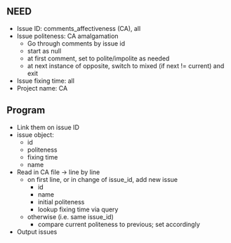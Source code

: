 ## NEED
* Issue ID: comments_affectiveness (CA), all
* Issue politeness: CA amalgamation
	* Go through comments by issue id
	* start as null
	* at first comment, set to polite/impolite as needed
	* at next instance of opposite, switch to mixed (if next != current) and exit
* Issue fixing time: all
* Project name: CA

## Program
* Link them on issue ID
* issue object:
	* id
	* politeness
	* fixing time
	* name
* Read in CA file -> line by line
	* on first line, or in change of issue_id, add new issue
		* id
		* name
		* initial politeness
		* lookup fixing time via query
	* otherwise (i.e. same issue_id)
		* compare current politeness to previous; set accordingly
* Output issues
